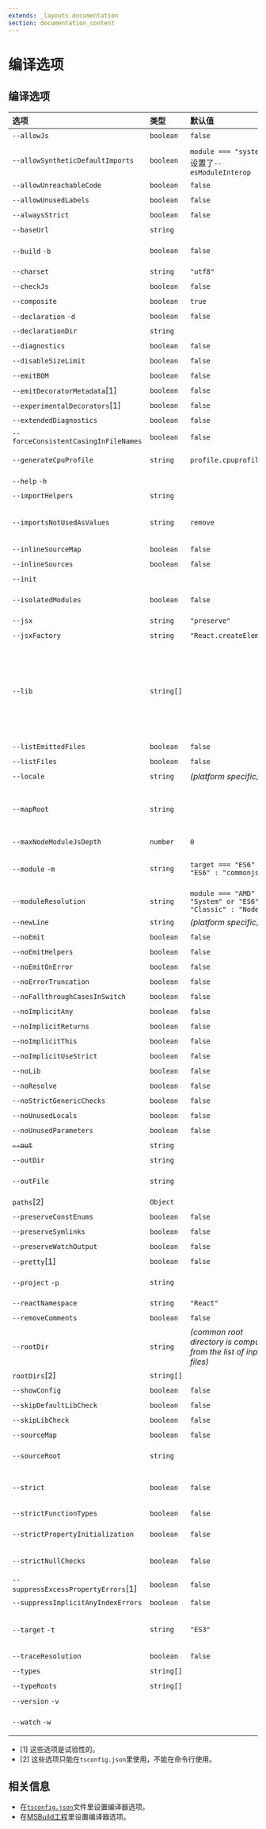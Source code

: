 ```yaml
---
extends: _layouts.documentation
section: documentation_content
---
```


# 编译选项

## 编译选项

| 选项 | 类型 | 默认值 | 描述 |
| :--- | :--- | :--- | :--- |
| `--allowJs` | `boolean` | `false` | 允许编译javascript文件。 |
| `--allowSyntheticDefaultImports` | `boolean` | `module === "system"`或设置了`--esModuleInterop` | 允许从没有设置默认导出的模块中默认导入。这并不影响代码的输出，仅为了类型检查。 |
| `--allowUnreachableCode` | `boolean` | `false` | 不报告执行不到的代码错误。 |
| `--allowUnusedLabels` | `boolean` | `false` | 不报告未使用的标签错误。 |
| `--alwaysStrict` | `boolean` | `false` | 以严格模式解析并为每个源文件生成`"use strict"`语句 |
| `--baseUrl` | `string` |  | 解析非相对模块名的基准目录。查看[模块解析文档](../handbook/module-resolution.md#base-url)了解详情。 |
| `--build` `-b` | `boolean` | `false` | 使用[Project References](project-references.md)来构建此工程及其依赖工程。注意这个标记与本页内其它标记不兼容。详情参考[这里](project-references.md) |
| `--charset` | `string` | `"utf8"` | 输入文件的字符集。 |
| `--checkJs` | `boolean` | `false` | 在.js文件中报告错误。与`--allowJs`配合使用。 |
| `--composite` | `boolean` | `true` | 确保TypeScript能够找到编译当前工程所需要的引用工程的输出位置。 |
| `--declaration` `-d` | `boolean` | `false` | 生成相应的`.d.ts`文件。 |
| `--declarationDir` | `string` |  | 生成声明文件的输出路径。 |
| `--diagnostics` | `boolean` | `false` | 显示诊断信息。 |
| `--disableSizeLimit` | `boolean` | `false` | 禁用JavaScript工程体积大小的限制 |
| `--emitBOM` | `boolean` | `false` | 在输出文件的开头加入BOM头（UTF-8 Byte Order Mark）。 |
| `--emitDecoratorMetadata`\[1\] | `boolean` | `false` | 给源码里的装饰器声明加上设计类型元数据。查看[issue \#2577](https://github.com/Microsoft/TypeScript/issues/2577)了解更多信息。 |
| `--experimentalDecorators`\[1\] | `boolean` | `false` | 启用实验性的ES装饰器。 |
| `--extendedDiagnostics` | `boolean` | `false` | 显示详细的诊段信息。 |
| `--forceConsistentCasingInFileNames` | `boolean` | `false` | 禁止对同一个文件的不一致的引用。 |
| `--generateCpuProfile` | `string` | `profile.cpuprofile` | 在指定目录生成CPU资源使用报告。若传入的是已创建的目录名，将在此目录下生成以时间戳命名的报告。 |
| `--help` `-h` |  |  | 打印帮助信息。 |
| `--importHelpers` | `string` |  | 从[`tslib`](https://www.npmjs.com/package/tslib)导入辅助工具函数（比如`__extends`，`__rest`等） |
| `--importsNotUsedAsValues` | `string`  | `remove` | 用于设置针对于类型导入的代码生成和代码检查的行为。`"remove"`和`"preserve"`设置了是否对未使用的导入了模块副作用的导入语句生成相关代码，`"error"`则强制要求只用作类型的模块导入必须使用`import type`语句。
| `--inlineSourceMap` | `boolean` | `false` | 生成单个sourcemaps文件，而不是将每sourcemaps生成不同的文件。 |
| `--inlineSources` | `boolean` | `false` | 将代码与sourcemaps生成到一个文件中，要求同时设置了`--inlineSourceMap`或`--sourceMap`属性。 |
| `--init` |  |  | 初始化TypeScript项目并创建一个`tsconfig.json`文件。 |
| `--isolatedModules` | `boolean` | `false` | 执行额外检查以确保单独编译（如[`transpileModule`](https://github.com/Microsoft/TypeScript/wiki/Using-the-Compiler-API#a-simple-transform-function)或[@babel/plugin-transform-typescript](https://babeljs.io/docs/en/babel-plugin-transform-typescript)）是安全的。 |
| `--jsx` | `string` | `"preserve"` | 在`.tsx`文件里支持JSX：`"react"`或`"preserve"`或`"react-native"`。查看[JSX](../handbook/jsx.md)。 |
| `--jsxFactory` | `string` | `"React.createElement"` | 指定生成目标为react JSX时，使用的JSX工厂函数，比如`React.createElement`或`h`。 |
| `--lib` | `string[]` |  | 编译过程中需要引入的库文件的列表。 可能的值为：   ► `ES5`  ► `ES6`  ► `ES2015`  ► `ES7`  ► `ES2016`  ► `ES2017`   ► `ES2018`  ► `ESNext`  ► `DOM`  ► `DOM.Iterable`  ► `WebWorker`  ► `ScriptHost`  ► `ES2015.Core`  ► `ES2015.Collection`  ► `ES2015.Generator`  ► `ES2015.Iterable`  ► `ES2015.Promise`  ► `ES2015.Proxy`  ► `ES2015.Reflect`  ► `ES2015.Symbol`  ► `ES2015.Symbol.WellKnown`  ► `ES2016.Array.Include`  ► `ES2017.object`  ► `ES2017.Intl`  ► `ES2017.SharedMemory`  ► `ES2017.String`  ► `ES2017.TypedArrays`  ► `ES2018.Intl`  ► `ES2018.Promise`  ► `ES2018.RegExp`  ► `ESNext.AsyncIterable`  ► `ESNext.Array`  ► `ESNext.Intl`  ► `ESNext.Symbol`    注意：如果`--lib`没有指定默认注入的库的列表。默认注入的库为：  ► 针对于`--target ES5`：`DOM，ES5，ScriptHost`   ► 针对于`--target ES6`：`DOM，ES6，DOM.Iterable，ScriptHost` |
| `--listEmittedFiles` | `boolean` | `false` | 打印出编译后生成文件的名字。 |
| `--listFiles` | `boolean` | `false` | 编译过程中打印文件名。 |
| `--locale` | `string` | _\(platform specific\)_ | 显示错误信息时使用的语言，比如：en-us。 |
| `--mapRoot` | `string` |  | 为调试器指定指定sourcemap文件的路径，而不是使用生成时的路径。当`.map`文件是在运行时指定的，并不同于`js`文件的地址时使用这个标记。指定的路径会嵌入到`sourceMap`里告诉调试器到哪里去找它们。使用此标识并不会新创建指定目录并生成map文件在指定路径下。而是增加一个构建后的步骤，把相应文件移动到指定路径下。 |
| `--maxNodeModuleJsDepth` | `number` | `0` | node\_modules依赖的最大搜索深度并加载JavaScript文件。仅适用于`--allowJs`。 |
| `--module` `-m` | `string` | `target === "ES6" ? "ES6" : "commonjs"` | 指定生成哪个模块系统代码：`"None"`，`"CommonJS"`，`"AMD"`，`"System"`，`"UMD"`，`"ES6"`或`"ES2015"`。 ► 只有`"AMD"`和`"System"`能和`--outFile`一起使用。 ►`"ES6"`和`"ES2015"`可使用在目标输出为`"ES5"`或更低的情况下。 |
| `--moduleResolution` | `string` | `module === "AMD" or "System" or "ES6" ? "Classic" : "Node"` | 决定如何处理模块。或者是`"Node"`对于Node.js/io.js，或者是`"Classic"`（默认）。查看[模块解析](../handbook/module-resolution.md)了解详情。 |
| `--newLine` | `string` | _\(platform specific\)_ | 当生成文件时指定行结束符：`"crlf"`（windows）或`"lf"`（unix）。 |
| `--noEmit` | `boolean` | `false` | 不生成输出文件。 |
| `--noEmitHelpers` | `boolean` | `false` | 不在输出文件中生成用户自定义的帮助函数代码，如`__extends`。 |
| `--noEmitOnError` | `boolean` | `false` | 报错时不生成输出文件。 |
| `--noErrorTruncation` | `boolean` | `false` | 不截短错误消息。 |
| `--noFallthroughCasesInSwitch` | `boolean` | `false` | 报告switch语句的fallthrough错误。（即，不允许switch的case语句贯穿） |
| `--noImplicitAny` | `boolean` | `false` | 在表达式和声明上有隐含的`any`类型时报错。 |
| `--noImplicitReturns` | `boolean` | `false` | 不是函数的所有返回路径都有返回值时报错。 |
| `--noImplicitThis` | `boolean` | `false` | 当`this`表达式的值为`any`类型的时候，生成一个错误。 |
| `--noImplicitUseStrict` | `boolean` | `false` | 模块输出中不包含`"use strict"`指令。 |
| `--noLib` | `boolean` | `false` | 不包含默认的库文件（`lib.d.ts`）。 |
| `--noResolve` | `boolean` | `false` | 不把```/// <reference``>```或模块导入的文件加到编译文件列表。 |
| `--noStrictGenericChecks` | `boolean` | `false` | 禁用在函数类型里对泛型签名进行严格检查。 |
| `--noUnusedLocals` | `boolean` | `false` | 若有未使用的局部变量则抛错。 |
| `--noUnusedParameters` | `boolean` | `false` | 若有未使用的参数则抛错。 |
| ~~`--out`~~ | `string` |  | 弃用。使用 `--outFile` 代替。 |
| `--outDir` | `string` |  | 重定向输出目录。 |
| `--outFile` | `string` |  | 将输出文件合并为一个文件。合并的顺序是根据传入编译器的文件顺序和```///<reference``>```和`import`的文件顺序决定的。查看输出文件顺序文档[了解详情](https://github.com/Microsoft/TypeScript/wiki/FAQ#how-do-i-control-file-ordering-in-combined-output---out-)。 |
| `paths`\[2\] | `Object` |  | 模块名到基于`baseUrl`的路径映射的列表。查看[模块解析文档](../handbook/module-resolution.md#path-mapping)了解详情。 |
| `--preserveConstEnums` | `boolean` | `false` | 保留`const`和`enum`声明。查看[const enums documentation](https://github.com/Microsoft/TypeScript/blob/master/doc/spec.md#94-constant-enum-declarations)了解详情。 |
| `--preserveSymlinks` | `boolean` | `false` | 不把符号链接解析为其真实路径；将符号链接文件视为真正的文件。 |
| `--preserveWatchOutput` | `boolean` | `false` | 保留watch模式下过时的控制台输出。 |
| `--pretty`\[1\] | `boolean` | `false` | 给错误和消息设置样式，使用颜色和上下文。 |
| `--project` `-p` | `string` |  | 编译指定目录下的项目。这个目录应该包含一个`tsconfig.json`文件来管理编译。查看[tsconfig.json](tsconfig.json.md)文档了解更多信息。 |
| `--reactNamespace` | `string` | `"React"` | 当目标为生成`"react"` JSX时，指定`createElement`和`__spread`的调用对象 |
| `--removeComments` | `boolean` | `false` | 删除所有注释，除了以`/!*`开头的版权信息。 |
| `--rootDir` | `string` | _\(common root directory is computed from the list of input files\)_ | 仅用来控制输出的目录结构`--outDir`。 |
| `rootDirs`\[2\] | `string[]` |  | 根（root）文件夹列表，表示运行时组合工程结构的内容。查看[模块解析文档](../handbook/module-resolution.md#virtual-directories-with-rootdirs)了解详情。 |
| `--showConfig` | `boolean` | `false` | 不真正执行build，而是显示build使用的配置文件信息。 |
| `--skipDefaultLibCheck` | `boolean` | `false` | 忽略[库的默认声明文件](../handbook/triple-slash-directives.md#-reference-no-default-libtrue)的类型检查。 |
| `--skipLibCheck` | `boolean` | `false` | 忽略所有的声明文件（`*.d.ts`）的类型检查。 |
| `--sourceMap` | `boolean` | `false` | 生成相应的`.map`文件。 |
| `--sourceRoot` | `string` |  | 指定TypeScript源文件的路径，以便调试器定位。当TypeScript文件的位置是在运行时指定时使用此标记。路径信息会被加到`sourceMap`里。 |
| `--strict` | `boolean` | `false` | 启用所有严格检查选项。  包含`--noImplicitAny`, `--noImplicitThis`, `--alwaysStrict`, `--strictBindCallApply`, `--strictNullChecks`, `--strictFunctionTypes`和`--strictPropertyInitialization`. |
| `--strictFunctionTypes` | `boolean` | `false` | 禁用函数参数双向协变检查。 |
| `--strictPropertyInitialization` | `boolean` | `false` | 确保类的非`undefined`属性已经在构造函数里初始化。若要令此选项生效，需要同时启用`--strictNullChecks`。 |
| `--strictNullChecks` | `boolean` | `false` | 在严格的`null`检查模式下，`null`和`undefined`值不包含在任何类型里，只允许用它们自己和`any`来赋值（有个例外，`undefined`可以赋值到`void`）。 |
| `--suppressExcessPropertyErrors`\[1\] | `boolean` | `false` | 阻止对对象字面量的额外属性检查。 |
| `--suppressImplicitAnyIndexErrors` | `boolean` | `false` | 阻止`--noImplicitAny`对缺少索引签名的索引对象报错。查看[issue \#1232](https://github.com/Microsoft/TypeScript/issues/1232#issuecomment-64510362)了解详情。 |
| `--target` `-t` | `string` | `"ES3"` | 指定ECMAScript目标版本`"ES3"`（默认），`"ES5"`，`"ES6"`/`"ES2015"`，`"ES2016"`，`"ES2017"`，`"ES2018"`，`"ES2019"`，`"ES2020"`或`"ESNext"`。   注意：`"ESNext"`最新的生成目标列表为[ES proposed features](https://github.com/tc39/proposals) |
| `--traceResolution` | `boolean` | `false` | 生成模块解析日志信息 |
| `--types` | `string[]` |  | 要包含的类型声明文件名列表。查看[@types，--typeRoots和--types](tsconfig.json.md#types-typeroots-and-types)章节了解详细信息。 |
| `--typeRoots` | `string[]` |  | 要包含的类型声明文件路径列表。查看[@types，--typeRoots和--types](tsconfig.json.md#types-typeroots-and-types)章节了解详细信息。 |
| `--version` `-v` |  |  | 打印编译器版本号。 |
| `--watch` `-w` |  |  | 在监视模式下运行编译器。会监视输出文件，在它们改变时重新编译。监视文件和目录的具体实现可以通过环境变量进行配置。详情请看[配置 Watch](configuring-watch.md)。 |

* \[1\] 这些选项是试验性的。
* \[2\] 这些选项只能在`tsconfig.json`里使用，不能在命令行使用。

## 相关信息

* 在[`tsconfig.json`](tsconfig.json.md)文件里设置编译器选项。
* 在[MSBuild工程](compiler-options-in-msbuild.md)里设置编译器选项。
